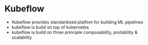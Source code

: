 # Kubeflow 

- Kubeflow provides standardized platfom for building ML pipelines 
- kubeflow is build on top of kubernetes 
- kubeflow is build on three principle composability, protability & scalability
